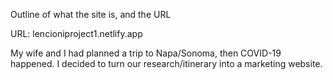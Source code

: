 Outline of what the site is, and the URL

URL: lencioniproject1.netlify.app

My wife and I had planned a trip to Napa/Sonoma, then COVID-19 happened. I decided to turn our research/itinerary into a marketing website. 
